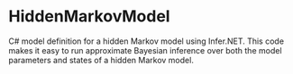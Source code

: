 HiddenMarkovModel
=================

C# model definition for a hidden Markov model using Infer.NET. This code makes it easy to run approximate Bayesian inference over both the model parameters and states of a hidden Markov model.
